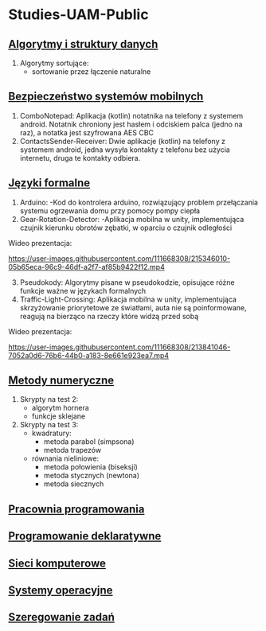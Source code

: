 # Studies-UAM-Public

## [Algorytmy i struktury danych](https://github.com/adbreeker/Studies-UAM-Public/tree/main/Algorytmy%20i%20struktury%20danych/)

1. Algorytmy sortujące:
	- sortowanie przez łączenie naturalne

## [Bezpieczeństwo systemów mobilnych](https://github.com/adbreeker/Studies-UAM-Public/tree/main/Bezpieczeństwo%20systemów%20mobilnych)

1. ComboNotepad:
	Aplikacja (kotlin) notatnika na telefony z systemem android. Notatnik chroniony jest hasłem i odciskiem palca (jedno na raz), a notatka jest szyfrowana AES CBC
2. ContactsSender-Receiver:
	Dwie aplikacje (kotlin) na telefony z systemem android, jedna wysyła kontakty z telefonu bez użycia internetu, druga te kontakty odbiera.

## [Języki formalne](https://github.com/adbreeker/Studies-UAM-Public/tree/main/Języki%20formalne)

1. Arduino:
	-Kod do kontrolera arduino, rozwiązujący problem przełączania systemu ogrzewania domu przy pomocy pompy ciepła
2. Gear-Rotation-Detector:
	-Aplikacja mobilna w unity, implementująca czujnik kierunku obrotów zębatki, w oparciu o czujnik odległości

Wideo prezentacja:


https://user-images.githubusercontent.com/111668308/215346010-05b65eca-96c9-46df-a2f7-af85b9422f12.mp4

3. Pseudokody:
	Algorytmy pisane w pseudokodzie, opisujące różne funkcje ważne w językach formalnych
4. Traffic-Light-Crossing:
	Aplikacja mobilna w unity, implementująca skrzyżowanie priorytetowe ze światłami, auta nie są poinformowane, reagują na bierząco na rzeczy które widzą przed sobą

Wideo prezentacja:


https://user-images.githubusercontent.com/111668308/213841046-7052a0d6-76b6-44b0-a183-8e661e923ea7.mp4

## [Metody numeryczne](https://github.com/adbreeker/Studies-UAM-Public/tree/main/Metody%20numeryczne)

1. Skrypty na test 2:
	- algorytm hornera
	- funkcje sklejane
2. Skrypty na test 3:
	- kwadratury:
		- metoda parabol (simpsona)
		- metoda trapezów
	- równania nieliniowe:
		- metoda połowienia (biseksji)
 		- metoda stycznych (newtona)
		- metoda siecznych

## [Pracownia programowania](https://github.com/adbreeker/Studies-UAM-Public/tree/main/Pracownia%20programowania)

## [Programowanie deklaratywne](https://github.com/adbreeker/Studies-UAM-Public/tree/main/Programowanie%20deklaratywne)

## [Sieci komputerowe](https://github.com/adbreeker/Studies-UAM-Public/tree/main/Sieci%20komputerowe)

## [Systemy operacyjne](https://github.com/adbreeker/Studies-UAM-Public/tree/main/Systemy%20operacyjne)

## [Szeregowanie zadań](https://github.com/adbreeker/Studies-UAM-Public/tree/main/Szeregowanie%20zadań)
